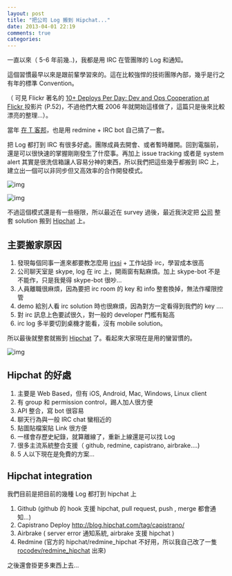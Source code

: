 ```yaml
---
layout: post
title: "把公司 Log 搬到 Hipchat..."
date: 2013-04-01 22:19
comments: true
categories: 
---
```


一直以來（ 5-6 年前幾..)，我都是用 IRC 在管團隊的 Log 和通知。

這個習慣最早以來是跟前輩學習來的。這在比較強悍的技術團隊內部，幾乎是行之有年的標準 Convention。

（ 可見 Flickr 著名的 [10+ Deploys Per Day: Dev and Ops Cooperation at Flickr
](http://www.slideshare.net/jallspaw/10-deploys-per-day-dev-and-ops-cooperation-at-flickr) 投影片 (P.52)，不過他們大概 2006 年就開始這樣做了，這篇只是後來比較漂亮的整理...）。

當年 [在 T 客邦](http://t17.techbang.com/topics/7181-t-off-state-technical-departments-magic-work-processes-open-to-the-public)，也是用 redmine + IRC bot 自己搞了一套。

把 Log 都打到 IRC 有很多好處。團隊成員去開會、或者暫時離開。回到電腦前，還是可以很快速的掌握剛剛發生了什麼事。再加上 issue tracking 或者是 system alert 其實是很洗信箱讓人容易分神的東西，所以我們把這些幾乎都搬到 IRC 上，建立出一個可以非同步但又高效率的合作開發模式。

![img](http://www.techbang.com.tw/system/images/56563/original/f619713e13061413515e24406f7fbe02.png?1312367582)

![img](http://www.techbang.com.tw/system/images/56564/original/a2c052c70ec3bfc1023c2660bfbf54b9.png?1312367582)

不過這個模式還是有一些極限，所以最近在 survey 過後，最近我決定把 [公司](http://rocodev.com) 整套 solution 搬到 [Hipchat](http://hipchat.com) 上。


## 主要搬家原因

1. 發現每個同事一進來都要教怎麼用 [irssi](http://www.irssi.org/) + 工作站掛 irc，學習成本很高
2. 公司聊天室是 skype, log 在 irc 上，開兩窗有點麻煩。加上 skype-bot 不是不能作，只是我覺得 skype-bot 很吵…
3. 人員離職很麻煩，因為要把 irc room 的 key 和 info 整套換掉，無法作權限控管
4. demo 給別人看 irc solution 時也很麻煩，因為對方一定看得到我們的 key ....
5. 對 irc 訊息上色要試很久，對一般的 developer 門檻有點高
6. irc log 多半要切到桌機才能看，沒有 mobile solution。

所以最後就整套就搬到 [Hipchat](http://hipchat.com) 了。看起來大家現在是用的蠻習慣的。

![img](https://fbcdn-sphotos-h-a.akamaihd.net/hphotos-ak-snc6/221729_10151576143483552_1020905528_n.jpg)


## Hipchat 的好處

1. 主要是 Web Based，但有 iOS, Android, Mac, Windows, Linux client
2. 有 group 和 permission control，踢人加人很方便
3. API 整合，寫 bot 很容易
4. 聊天行為與一般 IRC chat 蠻相近的
5. 貼圖貼檔案貼 Link 很方便
6. 一樣會存歷史紀錄，就算離線了，重新上線還是可以找 Log
7. 很多主流系統整合支援（ github, redmine, capistrano, airbrake….)
8. 5 人以下現在是免費的方案…

## Hipchat integration

我們目前是把目前的幾種 Log 都打到 hipchat 上

1. Github (github 的 hook 支援 hipchat, pull request, push , merge 都會通知...)
2. Capistrano Deploy <http://blog.hipchat.com/tag/capistrano/>
3. Airbrake ( server error 通知系統, airbrake 支援 hipchat )
4. Redmine (官方的 hipchat/redmine_hipchat 不好用，所以我自己改了一隻 [rocodev/redmine_hipchat](https://github.com/rocodev/redmine_hipchat) 出來)

之後還會掛更多東西上去…

